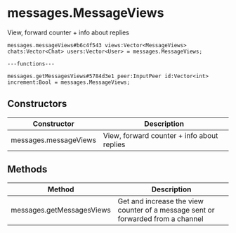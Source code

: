 # messages.MessageViews
View, forward counter + info about replies

```
messages.messageViews#b6c4f543 views:Vector<MessageViews> chats:Vector<Chat> users:Vector<User> = messages.MessageViews;

---functions---

messages.getMessagesViews#5784d3e1 peer:InputPeer id:Vector<int> increment:Bool = messages.MessageViews;
```

## Constructors
| Constructor | Description |
| ---- | ----------- |
| messages.messageViews | View, forward counter + info about replies |


## Methods
| Method | Description |
| ---- | ----------- |
| messages.getMessagesViews | Get and increase the view counter of a message sent or forwarded from a channel |


